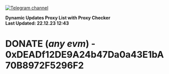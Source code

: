 [![Telegram channel](https://img.shields.io/endpoint?url=https://runkit.io/damiankrawczyk/telegram-badge/branches/master?url=https://t.me/n4z4v0d)](https://t.me/n4z4v0d) 

**Dynamic Updates Proxy List with Proxy Checker**  
**Last Updated: 22.12.23 12:43**

# DONATE (_any evm_) - 0xDEADf12DE9A24b47Da0a43E1bA70B8972F5296F2
